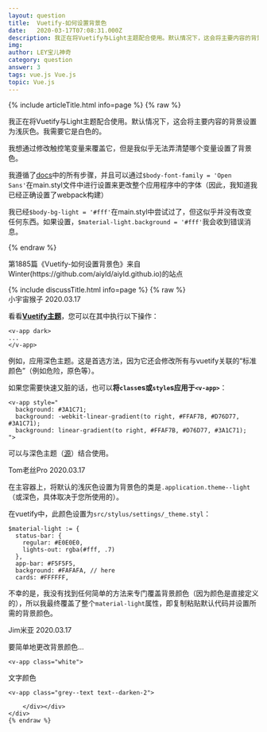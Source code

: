 ```yaml
---
layout: question
title:  Vuetify-如何设置背景色
date:   2020-03-17T07:08:31.000Z
description: 我正在将Vuetify与Light主题配合使用。默认情况下，这会将主要内容的背景设置为浅灰色。我需要它是白色的。我想通过修改触控笔变量来覆盖它，但是我...
img: 
author: LEY宝儿神奇
category: question
answer: 3
tags: vue.js Vue.js
topic: Vue.js
---
```

<div class="article-root">
  <div class="article">
    {% include articleTitle.html info=page %}
    {% raw %}
    <div class="article-content"><p><font style="vertical-align: inherit;"><font style="vertical-align: inherit;">我正在将Vuetify与Light主题配合使用。</font><font style="vertical-align: inherit;">默认情况下，这会将主要内容的背景设置为浅灰色。</font><font style="vertical-align: inherit;">我需要它是白色的。</font></font></p>

<p><font style="vertical-align: inherit;"><font style="vertical-align: inherit;">我想通过修改触控笔变量来覆盖它，但是我似乎无法弄清楚哪个变量设置了背景色。 </font></font></p>

<p><font style="vertical-align: inherit;"><font style="vertical-align: inherit;">我遵循了</font></font><a href="https://vuetifyjs.com/en/style/theme" rel="noreferrer"><font style="vertical-align: inherit;"><font style="vertical-align: inherit;">docs</font></font></a><font style="vertical-align: inherit;"><font style="vertical-align: inherit;">中的所有步骤</font><font style="vertical-align: inherit;">，并且可以通过</font></font><code>$body-font-family = 'Open Sans'</code><font style="vertical-align: inherit;"><font style="vertical-align: inherit;">在main.styl文件中</font><font style="vertical-align: inherit;">进行设置来更改整个应用程序中的字体</font><font style="vertical-align: inherit;">（因此，我知道我已经正确设置了webpack构建）</font></font></p>

<p><font style="vertical-align: inherit;"><font style="vertical-align: inherit;">我已经</font></font><code>$body-bg-light = '#fff'</code><font style="vertical-align: inherit;"><font style="vertical-align: inherit;">在main.styl中</font><font style="vertical-align: inherit;">尝试过</font><font style="vertical-align: inherit;">了，但这似乎并没有改变任何东西。</font><font style="vertical-align: inherit;">如果设置，</font></font><code>$material-light.background = '#fff'</code><font style="vertical-align: inherit;"><font style="vertical-align: inherit;">我会收到错误消息。</font></font></p></div>
    {% endraw %}
  </div>
  <p class="winter_mark">第1885篇《Vuetify-如何设置背景色》来自Winter(https://github.com/aiyld/aiyld.github.io)的站点</p>
  <div class="discuss-wrapper">
    {% include discussTitle.html info=page %}
    {% raw %}
    <div class="discuss-list">
    <div class="discuss-item">
        <div class="discuss-parent">
          <div class="discuss-meta">
            <span class="discuss-user">小宇宙猴子</span>
            <span class="discuss-time">2020.03.17</span>
          </div>
          <div class="discuss-comment"><p><font style="vertical-align: inherit;"><font style="vertical-align: inherit;">看看</font></font><strong><a href="https://vuetifyjs.com/en/framework/theme" rel="nofollow noreferrer"><font style="vertical-align: inherit;"><font style="vertical-align: inherit;">Vuetify主题</font></font></a></strong><font style="vertical-align: inherit;"><font style="vertical-align: inherit;">，您可以在其中执行以下操作：</font></font></p>

<pre class="lang-html prettyprint-override"><code>&lt;v-app dark&gt;<font></font>
...<font></font>
&lt;/v-app&gt;<font></font>
</code></pre>

<p><font style="vertical-align: inherit;"><font style="vertical-align: inherit;">例如，应用深色主题。</font><font style="vertical-align: inherit;">这是首选方法，因为它还会修改所有与vuetify关联的“标准颜色”（例如危险，原色等）。</font></font></p>

<p><font style="vertical-align: inherit;"><font style="vertical-align: inherit;">如果您需要快速又脏的话，也可以</font></font><strong><font style="vertical-align: inherit;"><font style="vertical-align: inherit;">将</font></font><code>class</code><font style="vertical-align: inherit;"><font style="vertical-align: inherit;">es或</font></font><code>style</code><font style="vertical-align: inherit;"><font style="vertical-align: inherit;">s应用于</font></font><code>&lt;v-app&gt;</code></strong><font style="vertical-align: inherit;"><font style="vertical-align: inherit;">：</font></font></p>

<pre class="lang-html prettyprint-override"><code>&lt;v-app style="<font></font>
  background: #3A1C71;<font></font>
  background: -webkit-linear-gradient(to right, #FFAF7B, #D76D77, #3A1C71);<font></font>
  background: linear-gradient(to right, #FFAF7B, #D76D77, #3A1C71);<font></font>
"&gt;<font></font>
</code></pre>

<p><font style="vertical-align: inherit;"><font style="vertical-align: inherit;">可以与深色主题（</font></font><a href="https://forum.vuejs.org/t/how-to-change-background-color-in-vuetify/37905/2" rel="nofollow noreferrer"><font style="vertical-align: inherit;"><font style="vertical-align: inherit;">源</font></font></a><font style="vertical-align: inherit;"><font style="vertical-align: inherit;">）</font><font style="vertical-align: inherit;">结合使用</font><font style="vertical-align: inherit;">。</font></font></p></div>
        </div></div><div class="discuss-item">
        <div class="discuss-parent">
          <div class="discuss-meta">
            <span class="discuss-user">Tom老丝Pro</span>
            <span class="discuss-time">2020.03.17</span>
          </div>
          <div class="discuss-comment"><p><font style="vertical-align: inherit;"><font style="vertical-align: inherit;">在主容器上，将默认的浅灰色设置为背景色的类是</font></font><code>.application.theme--light</code><font style="vertical-align: inherit;"><font style="vertical-align: inherit;">（或深色，具体取决于您所使用的）。</font></font></p>

<p><font style="vertical-align: inherit;"><font style="vertical-align: inherit;">在vuetify中，此颜色设置为</font></font><code>src/stylus/settings/_theme.styl</code><font style="vertical-align: inherit;"><font style="vertical-align: inherit;">：</font></font></p>

<pre><code>$material-light := {<font></font>
  status-bar: {<font></font>
    regular: #E0E0E0,<font></font>
    lights-out: rgba(#fff, .7)<font></font>
  },<font></font>
  app-bar: #F5F5F5,<font></font>
  background: #FAFAFA, // here<font></font>
  cards: #FFFFFF,<font></font>
</code></pre>

<p><font style="vertical-align: inherit;"><font style="vertical-align: inherit;">不幸的是，我没有找到任何简单的方法来专门覆盖背景颜色（因为颜色是直接定义的），所以我最终覆盖了整个</font></font><code>material-light</code><font style="vertical-align: inherit;"><font style="vertical-align: inherit;">属性，即复制粘贴默认代码并设置所需的背景颜色。</font></font></p></div>
        </div></div><div class="discuss-item">
        <div class="discuss-parent">
          <div class="discuss-meta">
            <span class="discuss-user">Jim米亚</span>
            <span class="discuss-time">2020.03.17</span>
          </div>
          <div class="discuss-comment"><p><font style="vertical-align: inherit;"><font style="vertical-align: inherit;">要简单地更改背景颜色...</font></font></p>

<pre><code>&lt;v-app class="white"&gt;
</code></pre>

<p><font style="vertical-align: inherit;"><font style="vertical-align: inherit;">文字颜色</font></font></p>

<pre><code>&lt;v-app class="grey--text text--darken-2"&gt;
</code></pre></div>
        </div></div>
    </div>
    {% endraw %}
  </div>
<div>
